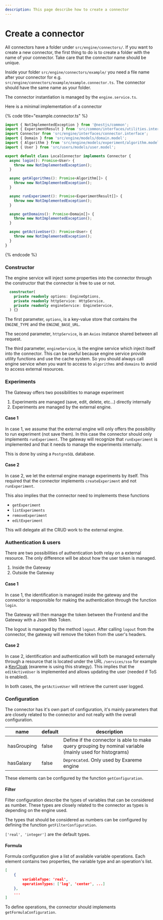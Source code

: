 ```yaml
---
description: This page describe how to create a connector
---
```


# Create a connector

All connectors have a folder under `src/engine/connectors/`. If you want to create a new connector, the first thing to do is to create a folder with the name of your connector. Take care that the connector name should be unique.&#x20;

Inside your folder `src/engine/connectors/example/` you need a file name after your connector for e.g. `src/engine/connectors/example/example.connector.ts`. The connector should have the same name as your folder.

The connector instantiation is managed by the `engine.service.ts`.

Here is a minimal implementation of a connector

{% code title="example.connector.ts" %}
```typescript
import { NotImplementedException } from '@nestjs/common';
import { ExperimentResult } from 'src/common/interfaces/utilities.interface';
import Connector from 'src/engine/interfaces/connector.interface';
import { Domain } from 'src/engine/models/domain.model';
import { Algorithm } from 'src/engine/models/experiment/algorithm.model';
import { User } from 'src/users/models/user.model';

export default class LocalConnector implements Connector {
  async login(): Promise<User> {
    throw new NotImplementedException();
  }

  async getAlgorithms(): Promise<Algorithm[]> {
    throw new NotImplementedException();
  }

  async runExperiment(): Promise<ExperimentResult[]> {
    throw new NotImplementedException();
  }

  async getDomains(): Promise<Domain[]> {
    throw new NotImplementedException();
  }

  async getActiveUser(): Promise<User> {
    throw new NotImplementedException();
  }
}
```
{% endcode %}

### Constructor

The engine service will inject some properties into the connector through the constructor that the connector is free to use or not.

```typescript
  constructor(
    private readonly options: EngineOptions,
    private readonly httpService: HttpService,
    private readonly engineService: EngineService,
  ) {}
```

The first parameter, `options`, is a key-value store that contains the `ENGINE_TYPE` and the `ENGINE_BASE_URL`.

The second parameter, `httpService`, is an `Axios` instance shared between all request.

The third parameter, `engineService`, is the engine service which inject itself into the connector. This can be useful because engine service provide utility functions and use the cache system. So you should always call engine service when you want to access to `algorithms` and `domains` to avoid to access external resources.

### Experiments

The Gateway offers two possibilities to manage experiment&#x20;

1. Experiments are managed (save, edit, delete, etc...) directly internally
2. Experiments are managed by the external engine.

#### Case 1

In case 1, we assume that the external engine will only offers the possibility to run experiment (not save them). In this case the connector should only implements `runExperiment`. The gateway will recognize that `runExperiment` is implemented and that it needs to manage the experiments internally.

This is done by using a `PostgreSQL` database.

#### Case 2

In case 2, we let the external engine manage experiments by itself. This required that the connector implements `createExperiment` and not `runExperiment`.

This also implies that the connector need to implements these functions

* `getExperiment`
* `listExperiments`
* `removeExperiment`
* `editExperiment`

This will delegate all the CRUD work to the external engine.&#x20;

### Authentication & users

There are two possibilities of authentication both relay on a external resource. The only difference will be about how the user token is managed.

1. Inside the Gateway
2. Outside the Gateway

#### Case 1

In case 1, the identification is managed inside the gateway and the connector is responsible for making the authentication through the function `login`.&#x20;

The Gateway will then manage the token between the Frontend and the Gateway with a Json Web Token.

The logout is managed by the method `logout`. After calling `logout` from the connector, the gateway will remove the token from the user's headers.

#### Case 2

In case 2, identification and authentication will both be managed externally through a resource that  is located under the URL `/services/sso` for example a [KeyCloak](https://www.keycloak.org/) (exareme is using this strategy). This implies that the `editActiveUser` is implemented and allows updating the user (needed if ToS is enabled).

In both cases, the `getActiveUser` will retrieve the current user logged.&#x20;

### Configuration

The connector has it's own part of configuration, it's mainly parameters that are closely related to the connector and not really with the overall configuration.

| name        | default | description                                                                                             |
| ----------- | ------- | ------------------------------------------------------------------------------------------------------- |
| hasGrouping | false   | Define if the connector is able to make query grouping by nominal variable (mainly used for histograms) |
| hasGalaxy   | false   | `Deprecated`. Only used by Exareme engine                                                               |

These elements can be configured by the function `getConfiguration`.

#### Filter

Filter configuration describe the types of variables that can be considered as number. These types are closely related to the connector as types is depending on the engine used.&#x20;

The types that should be considered as numbers can be configured by defining the function `getFilterConfiguration`.&#x20;

`['real', 'integer']` are the default types.

#### Formula

Formula configuration give a list of available variable operations. Each element contains two properties, the variable type and an operation's list.

```json
[
    {
        variableType: 'real',
        operationTypes: ['log', 'center', ...]
    },
    ...
]
```

To define operations, the connector should implements `getFormulaConfiguration`.



&#x20;

&#x20;

